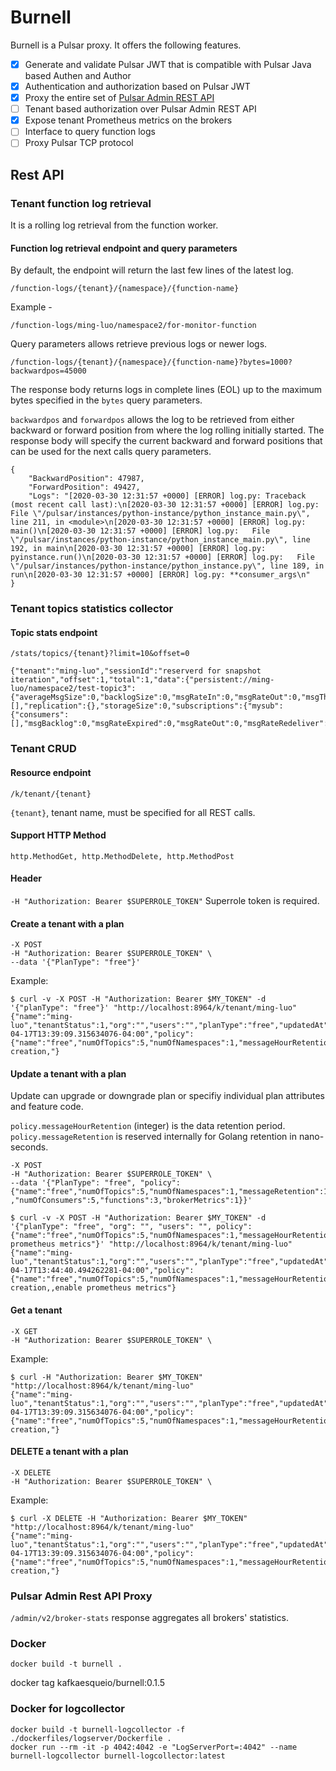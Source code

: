 # Burnell

Burnell is a Pulsar proxy. It offers the following features.

- [x] Generate and validate Pulsar JWT that is compatible with Pulsar Java based Authen and Author
- [x] Authentication and authorization based on Pulsar JWT
- [x] Proxy the entire set of [Pulsar Admin REST API](https://pulsar.apache.org/admin-rest-api/)
- [ ] Tenant based authorization over Pulsar Admin REST API
- [x] Expose tenant Prometheus metrics on the brokers
- [ ] Interface to query function logs
- [ ] Proxy Pulsar TCP protocol

## Rest API

### Tenant function log retrieval
It is a rolling log retrieval from the function worker.

#### Function log retrieval endpoint and query parameters
By default, the endpoint will return the last few lines of the latest log.
```
/function-logs/{tenant}/{namespace}/{function-name}
```
Example -
```
/function-logs/ming-luo/namespace2/for-monitor-function
```

Query parameters allows retrieve previous logs or newer logs.
```
/function-logs/{tenant}/{namespace}/{function-name}?bytes=1000?backwardpos=45000
```
The response body returns logs in complete lines (EOL) up to the maximum bytes specified in the `bytes` query parameters.

`backwardpos` and `forwardpos` allows the log to be retrieved from either backward or forward position from where the log rolling initially started. The response body will specify the current backward and forward positions that can be used for the next calls query parameters.
```
{
    "BackwardPosition": 47987,
    "ForwardPosition": 49427,
    "Logs": "[2020-03-30 12:31:57 +0000] [ERROR] log.py: Traceback (most recent call last):\n[2020-03-30 12:31:57 +0000] [ERROR] log.py:   File \"/pulsar/instances/python-instance/python_instance_main.py\", line 211, in <module>\n[2020-03-30 12:31:57 +0000] [ERROR] log.py: main()\n[2020-03-30 12:31:57 +0000] [ERROR] log.py:   File \"/pulsar/instances/python-instance/python_instance_main.py\", line 192, in main\n[2020-03-30 12:31:57 +0000] [ERROR] log.py: pyinstance.run()\n[2020-03-30 12:31:57 +0000] [ERROR] log.py:   File \"/pulsar/instances/python-instance/python_instance.py\", line 189, in run\n[2020-03-30 12:31:57 +0000] [ERROR] log.py: **consumer_args\n"
}
```


### Tenant topics statistics collector

#### Topic stats endpoint
```
/stats/topics/{tenant}?limit=10&offset=0
```
```
{"tenant":"ming-luo","sessionId":"reserverd for snapshot iteration","offset":1,"total":1,"data":{"persistent://ming-luo/namespace2/test-topic3":{"averageMsgSize":0,"backlogSize":0,"msgRateIn":0,"msgRateOut":0,"msgThroughputIn":0,"msgThroughputOut":0,"pendingAddEntriesCount":0,"producerCount":0,"publishers":[],"replication":{},"storageSize":0,"subscriptions":{"mysub":{"consumers":[],"msgBacklog":0,"msgRateExpired":0,"msgRateOut":0,"msgRateRedeliver":0,"msgThroughputOut":0,"numberOfEntriesSinceFirstNotAckedMessage":1,"totalNonContiguousDeletedMessagesRange":0,"type":"Exclusive"}}}}}
```

### Tenant CRUD

#### Resource endpoint
```
/k/tenant/{tenant}
```
`{tenant}`, tenant name, must be specified for all REST calls.

#### Support HTTP Method 
`http.MethodGet, http.MethodDelete, http.MethodPost`

#### Header

`-H "Authorization: Bearer $SUPERROLE_TOKEN"`
Superrole token is required.

#### Create a tenant with a plan 

```
-X POST
-H "Authorization: Bearer $SUPERROLE_TOKEN" \
--data '{"PlanType": "free"}'
```
Example:
```
$ curl -v -X POST -H "Authorization: Bearer $MY_TOKEN" -d '{"planType": "free"}' "http://localhost:8964/k/tenant/ming-luo"
{"name":"ming-luo","tenantStatus":1,"org":"","users":"","planType":"free","updatedAt":"2020-04-17T13:39:09.315634076-04:00","policy":{"name":"free","numOfTopics":5,"numOfNamespaces":1,"messageHourRetention":48,"messageRetention":172800000000000,"numofProducers":3,"numOfConsumers":5,"functions":1,"brokerMetrics":2},"audit":"initial creation,"}
```
#### Update a tenant with a plan
Update can upgrade or downgrade plan or specifiy individual plan attributes and feature code.

`policy.messageHourRetention` (integer) is the data retention period. `policy.messageRetention` is reserved internally for Golang retention in nano-seconds.

```
-X POST
-H "Authorization: Bearer $SUPERROLE_TOKEN" \
--data '{"PlanType": "free", "policy":{"name":"free","numOfTopics":5,"numOfNamespaces":1,"messageRetention":172800000000000,"numofProducers":3:w
,"numOfConsumers":5,"functions":3,"brokerMetrics":1}}'
```
```
$ curl -v -X POST -H "Authorization: Bearer $MY_TOKEN" -d '{"planType": "free", "org": "", "users": "", policy":{"name":"free","numOfTopics":5,"numOfNamespaces":1,"messageHourRetention":120,"numofProducers":3,"numOfConsumers":5,"functions":5,"brokerMetrics":1},"audit":"enable prometheus metrics"}' "http://localhost:8964/k/tenant/ming-luo"
{"name":"ming-luo","tenantStatus":1,"org":"","users":"","planType":"free","updatedAt":"2020-04-17T13:44:40.494262281-04:00","policy":{"name":"free","numOfTopics":5,"numOfNamespaces":1,"messageHourRetention":120,"messageRetention":432000000000000,"numofProducers":3,"numOfConsumers":5,"functions":5,"brokerMetrics":1},"audit":"initial creation,,enable prometheus metrics"}
```
#### Get a tenant

```
-X GET
-H "Authorization: Bearer $SUPERROLE_TOKEN" \
```
Example:
```
$ curl -H "Authorization: Bearer $MY_TOKEN" "http://localhost:8964/k/tenant/ming-luo"
{"name":"ming-luo","tenantStatus":1,"org":"","users":"","planType":"free","updatedAt":"2020-04-17T13:39:09.315634076-04:00","policy":{"name":"free","numOfTopics":5,"numOfNamespaces":1,"messageHourRetention":48,"messageRetention":172800000000000,"numofProducers":3,"numOfConsumers":5,"functions":1,"brokerMetrics":2},"audit":"initial creation,"}
```
#### DELETE a tenant with a plan 

```
-X DELETE
-H "Authorization: Bearer $SUPERROLE_TOKEN" \
```
Example:
```
$ curl -X DELETE -H "Authorization: Bearer $MY_TOKEN" "http://localhost:8964/k/tenant/ming-luo"
{"name":"ming-luo","tenantStatus":1,"org":"","users":"","planType":"free","updatedAt":"2020-04-17T13:39:09.315634076-04:00","policy":{"name":"free","numOfTopics":5,"numOfNamespaces":1,"messageHourRetention":48,"messageRetention":172800000000000,"numofProducers":3,"numOfConsumers":5,"functions":1,"brokerMetrics":2},"audit":"initial creation,"}
```

### Pulsar Admin Rest API Proxy
`/admin/v2/broker-stats` response aggregates all brokers' statistics.

### Docker

```
docker build -t burnell .
```

docker tag kafkaesqueio/burnell:0.1.5

### Docker for logcollector

```
docker build -t burnell-logcollector -f ./dockerfiles/logserver/Dockerfile .
docker run --rm -it -p 4042:4042 -e "LogServerPort=:4042" --name burnell-logcollector burnell-logcollector:latest
```